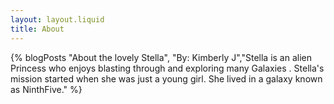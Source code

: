 ```yaml
---
layout: layout.liquid
title: About
---
```


{% blogPosts "About the lovely Stella", "By: Kimberly J","Stella is an alien Princess who enjoys blasting through and exploring many Galaxies . Stella's mission started when she was just a young girl. She lived in a galaxy known as NinthFive." %}
